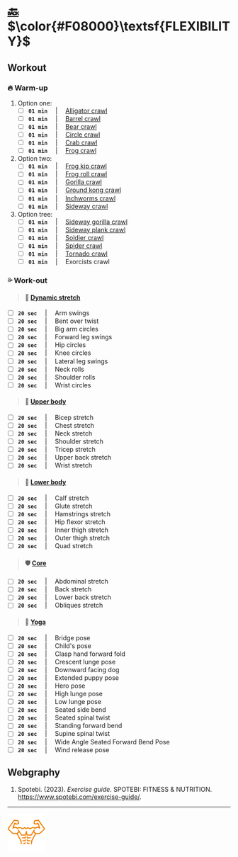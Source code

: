 # [:back:][back] $\color{#F08000}\textsf{FLEXIBILITY}$

## Workout

### :fire: Warm-up

1. Option one:
    + [ ] **`01 min`** &emsp;\|&emsp; [Alligator crawl][func-url]
    + [ ] **`01 min`** &emsp;\|&emsp; [Barrel crawl][lege-url]
    + [ ] **`01 min`** &emsp;\|&emsp; [Bear crawl][func-url]
    + [ ] **`01 min`** &emsp;\|&emsp; [Circle crawl][lege-url]
    + [ ] **`01 min`** &emsp;\|&emsp; [Crab crawl][lege-url]
    + [ ] **`01 min`** &emsp;\|&emsp; [Frog crawl][lege-url]

2. Option two:
    + [ ] **`01 min`** &emsp;\|&emsp; [Frog kip crawl][lege-url]
    + [ ] **`01 min`** &emsp;\|&emsp; [Frog roll crawl][lege-url]
    + [ ] **`01 min`** &emsp;\|&emsp; [Gorilla crawl][func-url]
    + [ ] **`01 min`** &emsp;\|&emsp; [Ground kong crawl][lege-url]
    + [ ] **`01 min`** &emsp;\|&emsp; [Inchworms crawl][func-url]
    + [ ] **`01 min`** &emsp;\|&emsp; [Sideway crawl][func-url]

3. Option tree:
    + [ ] **`01 min`** &emsp;\|&emsp; [Sideway gorilla crawl][func-url]
    + [ ] **`01 min`** &emsp;\|&emsp; [Sideway plank crawl][func-url]
    + [ ] **`01 min`** &emsp;\|&emsp; [Soldier crawl][func-url]
    + [ ] **`01 min`** &emsp;\|&emsp; [Spider crawl]
    + [ ] **`01 min`** &emsp;\|&emsp; [Tornado crawl][lege-url]
    + [ ] **`01 min`** &emsp;\|&emsp; Exorcists crawl

### :sweat_drops: Work-out

> #### :cartwheeling: [Dynamic stretch]

+ [ ] **`20 sec`** &emsp;\|&emsp; Arm swings
+ [ ] **`20 sec`** &emsp;\|&emsp; Bent over twist
+ [ ] **`20 sec`** &emsp;\|&emsp; Big arm circles
+ [ ] **`20 sec`** &emsp;\|&emsp; Forward leg swings
+ [ ] **`20 sec`** &emsp;\|&emsp; Hip circles
+ [ ] **`20 sec`** &emsp;\|&emsp; Knee circles
+ [ ] **`20 sec`** &emsp;\|&emsp; Lateral leg swings
+ [ ] **`20 sec`** &emsp;\|&emsp; Neck rolls
+ [ ] **`20 sec`** &emsp;\|&emsp; Shoulder rolls
+ [ ] **`20 sec`** &emsp;\|&emsp; Wrist circles

> #### :muscle: [Upper body]

+ [ ] **`20 sec`** &emsp;\|&emsp; Bicep stretch
+ [ ] **`20 sec`** &emsp;\|&emsp; Chest stretch
+ [ ] **`20 sec`** &emsp;\|&emsp; Neck stretch
+ [ ] **`20 sec`** &emsp;\|&emsp; Shoulder stretch
+ [ ] **`20 sec`** &emsp;\|&emsp; Tricep stretch
+ [ ] **`20 sec`** &emsp;\|&emsp; Upper back stretch
+ [ ] **`20 sec`** &emsp;\|&emsp; Wrist stretch

> #### :leg: [Lower body]

+ [ ] **`20 sec`** &emsp;\|&emsp; Calf stretch
+ [ ] **`20 sec`** &emsp;\|&emsp; Glute stretch
+ [ ] **`20 sec`** &emsp;\|&emsp; Hamstrings stretch
+ [ ] **`20 sec`** &emsp;\|&emsp; Hip flexor stretch
+ [ ] **`20 sec`** &emsp;\|&emsp; Inner thigh stretch
+ [ ] **`20 sec`** &emsp;\|&emsp; Outer thigh stretch
+ [ ] **`20 sec`** &emsp;\|&emsp; Quad stretch

> #### :shield: [Core]

+ [ ] **`20 sec`** &emsp;\|&emsp; Abdominal stretch
+ [ ] **`20 sec`** &emsp;\|&emsp; Back stretch
+ [ ] **`20 sec`** &emsp;\|&emsp; Lower back stretch
+ [ ] **`20 sec`** &emsp;\|&emsp; Obliques stretch

> #### :lotus_position: [Yoga]

+ [ ] **`20 sec`** &emsp;\|&emsp; Bridge pose
+ [ ] **`20 sec`** &emsp;\|&emsp; Child's pose
+ [ ] **`20 sec`** &emsp;\|&emsp; Clasp hand forward fold
+ [ ] **`20 sec`** &emsp;\|&emsp; Crescent lunge pose
+ [ ] **`20 sec`** &emsp;\|&emsp; Downward facing dog
+ [ ] **`20 sec`** &emsp;\|&emsp; Extended puppy pose
+ [ ] **`20 sec`** &emsp;\|&emsp; Hero pose
+ [ ] **`20 sec`** &emsp;\|&emsp; High lunge pose
+ [ ] **`20 sec`** &emsp;\|&emsp; Low lunge pose
+ [ ] **`20 sec`** &emsp;\|&emsp; Seated side bend
+ [ ] **`20 sec`** &emsp;\|&emsp; Seated spinal twist
+ [ ] **`20 sec`** &emsp;\|&emsp; Standing forward bend
+ [ ] **`20 sec`** &emsp;\|&emsp; Supine spinal twist
+ [ ] **`20 sec`** &emsp;\|&emsp; Wide Angle Seated Forward Bend Pose
+ [ ] **`20 sec`** &emsp;\|&emsp; Wind release pose

## Webgraphy

1. Spotebi\. \(2023\)\. _Exercise guide_\. SPOTEBI\: FITNESS & NUTRITION. <https://www.spotebi.com/exercise-guide/>\.

---

[![abs](../icons/six_pack_little.svg)](../training-1.md "Training 1")

<!-- predefined -->
[back]: modules.md "Modules"

<!-- named -->
[spider crawl]: https://www.youtube.com/watch?v=_K7rv_vFOWM "Spider crawl"
[dynamic stretch]: https://www.spotebi.com/workout-routines/flexibility-exercises-dynamic-stretching-routine-for-women/ "Dynamic stretch"
[upper body]: https://www.spotebi.com/workout-routines/upper-body-stretching-exercises/ "Upper body stretch"
[lower body]: https://www.spotebi.com/workout-routines/lower-body-stretching-routine/ "Lower body stretch"
[core]: https://www.spotebi.com/workout-routines/core-static-stretching-exercises/ "Core stretch"
[yoga]: https://www.spotebi.com/yoga-sequences/full-body-stretch/ "Yoga stretch"

<!-- links -->
[func-url]: https://redefiningstrength.com/crawling-exercises-21-fun-crawls-to-include-in-your-workouts/ "Fun crawling"
[lege-url]: https://www.youtube.com/watch?v=ilKXs2R7F7k "Legendary crawling"
